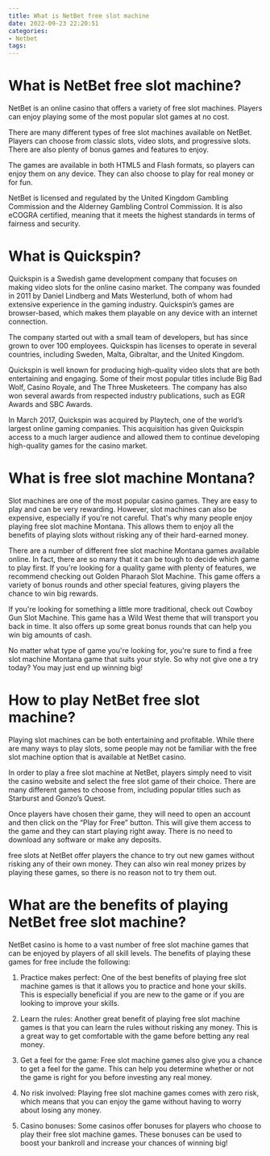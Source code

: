 ```yaml
---
title: What is NetBet free slot machine
date: 2022-09-23 22:20:51
categories:
- Netbet
tags:
---
```



#  What is NetBet free slot machine?

NetBet is an online casino that offers a variety of free slot machines. Players can enjoy playing some of the most popular slot games at no cost.

There are many different types of free slot machines available on NetBet. Players can choose from classic slots, video slots, and progressive slots. There are also plenty of bonus games and features to enjoy.

The games are available in both HTML5 and Flash formats, so players can enjoy them on any device. They can also choose to play for real money or for fun.

NetBet is licensed and regulated by the United Kingdom Gambling Commission and the Alderney Gambling Control Commission. It is also eCOGRA certified, meaning that it meets the highest standards in terms of fairness and security.

#  What is Quickspin?

Quickspin is a Swedish game development company that focuses on making video slots for the online casino market. The company was founded in 2011 by Daniel Lindberg and Mats Westerlund, both of whom had extensive experience in the gaming industry. Quickspin’s games are browser-based, which makes them playable on any device with an internet connection.

The company started out with a small team of developers, but has since grown to over 100 employees. Quickspin has licenses to operate in several countries, including Sweden, Malta, Gibraltar, and the United Kingdom.

Quickspin is well known for producing high-quality video slots that are both entertaining and engaging. Some of their most popular titles include Big Bad Wolf, Casino Royale, and The Three Musketeers. The company has also won several awards from respected industry publications, such as EGR Awards and SBC Awards.

In March 2017, Quickspin was acquired by Playtech, one of the world’s largest online gaming companies. This acquisition has given Quickspin access to a much larger audience and allowed them to continue developing high-quality games for the casino market.

#  What is free slot machine Montana?



Slot machines are one of the most popular casino games. They are easy to play and can be very rewarding. However, slot machines can also be expensive, especially if you're not careful. That's why many people enjoy playing free slot machine Montana. This allows them to enjoy all the benefits of playing slots without risking any of their hard-earned money.

There are a number of different free slot machine Montana games available online. In fact, there are so many that it can be tough to decide which game to play first. If you're looking for a quality game with plenty of features, we recommend checking out Golden Pharaoh Slot Machine. This game offers a variety of bonus rounds and other special features, giving players the chance to win big rewards.

If you're looking for something a little more traditional, check out Cowboy Gun Slot Machine. This game has a Wild West theme that will transport you back in time. It also offers up some great bonus rounds that can help you win big amounts of cash.

No matter what type of game you're looking for, you're sure to find a free slot machine Montana game that suits your style. So why not give one a try today? You may just end up winning big!

#  How to play NetBet free slot machine?

Playing slot machines can be both entertaining and profitable. While there are many ways to play slots, some people may not be familiar with the free slot machine option that is available at NetBet casino.

In order to play a free slot machine at NetBet, players simply need to visit the casino website and select the free slot game of their choice. There are many different games to choose from, including popular titles such as Starburst and Gonzo’s Quest.

Once players have chosen their game, they will need to open an account and then click on the “Play for Free” button. This will give them access to the game and they can start playing right away. There is no need to download any software or make any deposits.

free slots at NetBet offer players the chance to try out new games without risking any of their own money. They can also win real money prizes by playing these games, so there is no reason not to try them out.

#  What are the benefits of playing NetBet free slot machine?

NetBet casino is home to a vast number of free slot machine games that can be enjoyed by players of all skill levels. The benefits of playing these games for free include the following:

1. Practice makes perfect: One of the best benefits of playing free slot machine games is that it allows you to practice and hone your skills. This is especially beneficial if you are new to the game or if you are looking to improve your skills.

2. Learn the rules: Another great benefit of playing free slot machine games is that you can learn the rules without risking any money. This is a great way to get comfortable with the game before betting any real money.

3. Get a feel for the game: Free slot machine games also give you a chance to get a feel for the game. This can help you determine whether or not the game is right for you before investing any real money.

4. No risk involved: Playing free slot machine games comes with zero risk, which means that you can enjoy the game without having to worry about losing any money.

5. Casino bonuses: Some casinos offer bonuses for players who choose to play their free slot machine games. These bonuses can be used to boost your bankroll and increase your chances of winning big!